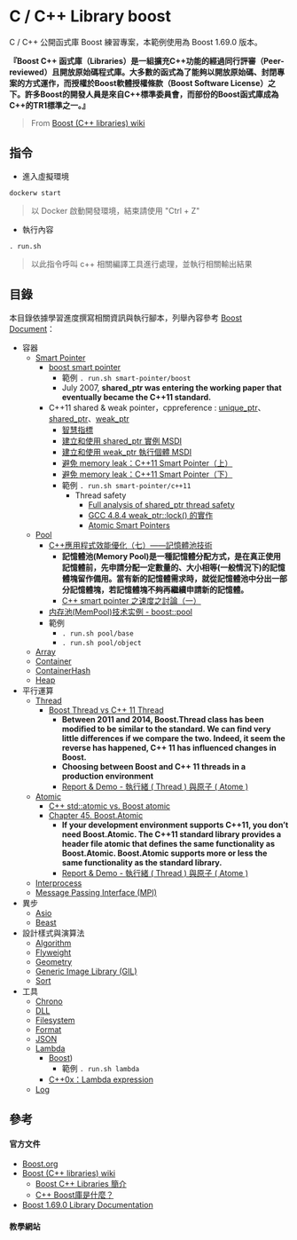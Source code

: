 # C / C++ Library boost

C / C++ 公開函式庫 Boost 練習專案，本範例使用為 Boost 1.69.0 版本。

**『Boost C++ 函式庫（Libraries）是一組擴充C++功能的經過同行評審（Peer-reviewed）且開放原始碼程式庫。大多數的函式為了能夠以開放原始碼、封閉專案的方式運作，而授權於Boost軟體授權條款（Boost Software License）之下。許多Boost的開發人員是來自C++標準委員會，而部份的Boost函式庫成為C++的TR1標準之一。』**
> From [Boost (C++ libraries) wiki](https://zh.wikipedia.org/wiki/Boost_C%2B%2B_Libraries)

## 指令

+ 進入虛擬環境
```
dockerw start
```
> 以 Docker 啟動開發環境，結束請使用 "Ctrl + Z"

+ 執行內容
```
. run.sh
```
> 以此指令呼叫 c++ 相關編譯工具進行處理，並執行相關輸出結果

## 目錄

本目錄依據學習進度撰寫相關資訊與執行腳本，列舉內容參考 [Boost Document](https://www.boost.org/doc/libs/)：

+ 容器
    - [Smart Pointer](https://www.boost.org/doc/libs/release/libs/smart_ptr/)
        + [boost smart pointer](https://www.programminghunter.com/article/8597642146/)
            - 範例 ```. run.sh smart-pointer/boost```
            - July 2007, **shared_ptr was entering the working paper that eventually became the C++11 standard.**
        + C++11 shared & weak pointer，cppreference : [unique_ptr](https://en.cppreference.com/w/cpp/memory/unique_ptr)、[shared_ptr](https://en.cppreference.com/w/cpp/memory/shared_ptr)、[weak_ptr](https://en.cppreference.com/w/cpp/memory/weak_ptr)
            - [智慧指標](https://zh.wikipedia.org/wiki/%E6%99%BA%E8%83%BD%E6%8C%87%E9%92%88)
            - [建立和使用 shared_ptr 實例 MSDI](https://docs.microsoft.com/zh-tw/cpp/cpp/how-to-create-and-use-shared-ptr-instances?view=msvc-160)
            - [建立和使用 weak_ptr 執行個體 MSDI](https://docs.microsoft.com/zh-tw/cpp/cpp/how-to-create-and-use-weak-ptr-instances?view=msvc-160)
            - [避免 memory leak：C++11 Smart Pointer（上）](https://kheresy.wordpress.com/2012/03/03/c11_smartpointer_p1/)
            - [避免 memory leak：C++11 Smart Pointer（下）](https://kheresy.wordpress.com/2012/03/05/c11_smartpointer_p2/)
            - 範例 ```. run.sh smart-pointer/c++11```
                + Thread safety
                    - [Full analysis of shared_ptr thread safety](https://ofstack.com/C++/8983/full-analysis-of-shared_ptr-thread-safety.html)
                    - [GCC 4.8.4 weak_ptr::lock() 的實作](https://medium.com/fcamels-notes/gcc-4-8-4-weak-ptr-lock-%E7%9A%84%E5%AF%A6%E4%BD%9C-a37fd284dc8)
                    - [Atomic Smart Pointers](https://www.modernescpp.com/index.php/atomic-smart-pointers)
    - [Pool](https://www.boost.org/doc/libs/release/libs/pool/)
        + [C++應用程式效能優化（七）——記憶體池技術](https://www.gushiciku.cn/pl/g2Jw/zh-tw)
            - **記憶體池(Memory Pool)是一種記憶體分配方式，是在真正使用記憶體前，先申請分配一定數量的、大小相等(一般情況下)的記憶體塊留作備用。當有新的記憶體需求時，就從記憶體池中分出一部分記憶體塊，若記憶體塊不夠再繼續申請新的記憶體。**
            - [C++ smart pointer 之速度之討論（一）](https://ys-hayashi.me/2020/10/shared-ptr-speed/)
        + [内存池(MemPool)技术实例 - boost::pool](http://cplusplus.wikidot.com/cn:mempool-example-boost-pool)
        + 範例
            - ```. run.sh pool/base```
            - ```. run.sh pool/object```
    - [Array](https://www.boost.org/doc/libs/1_76_0/doc/html/array.html)
    - [Container](https://www.boost.org/doc/libs/1_76_0/doc/html/container.html)
    - [ContainerHash](https://www.boost.org/doc/libs/1_76_0/doc/html/hash.html)
    - [Heap](https://www.boost.org/doc/libs/1_76_0/doc/html/heap.html)
+ 平行運算  
    - [Thread](https://www.boost.org/doc/libs/release/libs/thread/)
        + [Boost Thread vs C++ 11 Thread](https://mechatechnica.com/Blogs/Programming/Read?blogtype=CPP&id=1)
            - **Between 2011 and 2014, Boost.Thread class has been modified to be similar to the standard. We can find very little differences if we compare the two. Indeed, it seem the reverse has happened, C++ 11 has influenced changes in Boost.**
            - **Choosing between Boost and C++ 11 threads in a production environment**
            - [Report & Demo - 執行緒 ( Thread ) 與原子 ( Atome )](https://github.com/eastmoon/tutorial-c#%E5%9F%B7%E8%A1%8C%E7%B7%92--thread--%E8%88%87%E5%8E%9F%E5%AD%90--atome-)
    - [Atomic](https://www.boost.org/doc/libs/1_76_0/doc/html/atomic.html)
        + [C++ std::atomic vs. Boost atomic](https://stackoverflow.com/questions/9551750)
        + [Chapter 45. Boost.Atomic](https://theboostcpplibraries.com/boost.atomic)
            - **If your development environment supports C++11, you don’t need Boost.Atomic. The C++11 standard library provides a header file atomic that defines the same functionality as Boost.Atomic. Boost.Atomic supports more or less the same functionality as the standard library.**
            - [Report & Demo - 執行緒 ( Thread ) 與原子 ( Atome )](https://github.com/eastmoon/tutorial-c#%E5%9F%B7%E8%A1%8C%E7%B7%92--thread--%E8%88%87%E5%8E%9F%E5%AD%90--atome-)
    - [Interprocess](https://www.boost.org/doc/libs/release/libs/interprocess/)
    - [Message Passing Interface (MPI)](https://www.boost.org/doc/libs/release/libs/mpi/)
+ 異步
    - [Asio](https://www.boost.org/doc/libs/1_76_0/doc/html/boost_asio.html)
    - [Beast](https://www.boost.org/doc/libs/1_76_0/libs/beast/doc/html/index.html)
+ 設計樣式與演算法
    - [Algorithm](https://www.boost.org/doc/libs/1_76_0/libs/algorithm/doc/html/index.html)
    - [Flyweight](https://www.boost.org/doc/libs/1_76_0/libs/flyweight/doc/index.html)
    - [Geometry](https://www.boost.org/doc/libs/1_76_0/libs/geometry/doc/html/index.html)
    - [Generic Image Library (GIL)](https://www.boost.org/doc/libs/1_76_0/libs/gil/doc/html/index.html)
    - [Sort](https://www.boost.org/doc/libs/1_76_0/libs/sort/doc/html/index.html)
+ 工具
    - [Chrono](https://www.boost.org/doc/libs/1_76_0/doc/html/chrono.html)
    - [DLL](https://www.boost.org/doc/libs/1_76_0/doc/html/boost_dll.html)
    - [Filesystem](https://www.boost.org/doc/libs/1_76_0/libs/filesystem/doc/index.htm)
    - [Format](https://www.boost.org/doc/libs/release/libs/format/)
    - [JSON](https://www.boost.org/doc/libs/1_76_0/libs/json/doc/html/index.html)
    - [Lambda](https://zh.wikipedia.org/wiki/%E5%8C%BF%E5%90%8D%E5%87%BD%E6%95%B0)
        + [Boost](https://www.boost.org/doc/libs/release/libs/lambda/))
            - 範例 ```. run.sh lambda```
        + [C++0x：Lambda expression](https://kheresy.wordpress.com/2010/05/27/c0x%ef%bc%9alambda-expression/)
    - [Log](https://www.boost.org/doc/libs/release/libs/log/)

## 參考

#### 官方文件

+ [Boost.org](https://www.boost.org/)
+ [Boost (C++ libraries) wiki](https://zh.wikipedia.org/wiki/Boost_C%2B%2B_Libraries)
    - [Boost C++ Libraries 簡介](https://kheresy.wordpress.com/2010/10/13/boostcpplibraries/)
    - [C++ Boost庫是什麼？](https://tw511.com/a/01/3206.html)
+ [Boost 1.69.0 Library Documentation](https://www.boost.org/doc/libs/1_69_0/)

#### 教學網站
